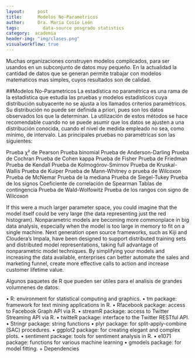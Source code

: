 ```yaml
---
layout:     post
title:      Modelos No-Parametricos
author:     Dra. María Cosío León
tags: 		  data-source posgrado statistics
category:  academia
header-img: "img/clases.png"
visualworkflow: true
---
```

Muchas organizaciones construyen modelos complicados, para ser usandos en un subconjunto de datos muy pequeño. En la actualidad la cantidad de datos que se generan permite trabajar con modelos matematicos mas simples, cuyos resultados son de calidad.

##Modelos No-Parametricos
La estadística no paramétrica es una rama de la estadística que estudia las pruebas y modelos estadísticos cuya distribución subyacente no se ajusta a los llamados criterios paramétricos. Su distribución no puede ser definida a priori, pues son los datos observados los que la determinan. La utilización de estos métodos se hace recomendable cuando no se puede asumir que los datos se ajusten a una distribución conocida, cuando el nivel de medida empleado no sea, como mínimo, de intervalo. Las principales pruebas no paramétricas son las siguientes:

Prueba χ² de Pearson
Prueba binomial
Prueba de Anderson-Darling
Prueba de Cochran
Prueba de Cohen kappa
Prueba de Fisher
Prueba de Friedman
Prueba de Kendall
Prueba de Kolmogórov-Smirnov
Prueba de Kruskal-Wallis
Prueba de Kuiper
Prueba de Mann-Whitney o prueba de Wilcoxon
Prueba de McNemar
Prueba de la mediana
Prueba de Siegel-Tukey
Prueba de los signos
Coeficiente de correlación de Spearman
Tablas de contingencia
Prueba de Wald-Wolfowitz
Prueba de los rangos con signo de Wilcoxon

If this were a much larger parameter space, you could imagine that the model itself could be very large (the data representing just the red histogram). Nonparametric models are becoming more commonplace in big data analysis, especially when the model is too large in memory to fit on a single machine. Next generation open source frameworks, such as Kiji and Cloudera’s Impala, have been designed to support distributed training sets and distributed model representations, taking full advantage of nonparametric model techniques. By simplifying your models and increasing the data available, enterprises can better automate the sales and marketing funnel, create more effective calls to action and increase customer lifetime value.

Algunos paquetes de R que pueden ser útiles para el analisis de grandes volumnenes de datos:

• R: environment for statistical computing and graphics.
• tm package: framework for text mining applications in R.
• Rfacebook package: access to Facebook Graph API via R.
• streamR package: access to Twitter Streaming API via R.
• twitteR package: interface to the Twitter RESTful API.
• Stringr package: string functions
• plyr package: for split-apply-combine (SAC) procedures.
• ggplot2 package: for creating elegant and complex plots.
• sentiment package: tools for sentiment analysis in R.
• e1071 package: functions for various machine learning
• gmodels package: for model fitting. + Dependencies
